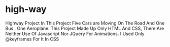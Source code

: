 # high-way
Highway Project In This Project Five Cars are Moving On The Road And One Bus , One Aeroplane. This Project Made Up Only HTML And CSS, There Are Neither Use Of Javascript Nor JQuery For Animations. I Used Only @keyframes For It In CSS
